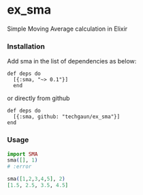 # ex_sma

Simple Moving Average calculation in Elixir

### Installation

Add sma in the list of dependencies as below:

```
def deps do
  [{:sma, "~> 0.1"}]
  end
```

or directly from github

```
def deps do
  [{:sma, github: "techgaun/ex_sma"}]
end
```

### Usage

```elixir
import SMA
sma([], 1)
# :error

sma([1,2,3,4,5], 2)
[1.5, 2.5, 3.5, 4.5]
```
